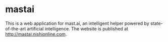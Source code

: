 # mastai
This is a web application for mast.ai, an intelligent helper powered by state-of-the-art artificial intelligence. The website is published at http://mastai.nishionline.com.
